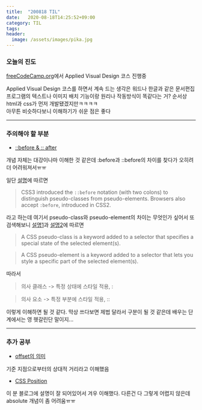 ```yaml
---
title:  "200818 TIL"
date:   2020-08-18T14:25:52+09:00
category: TIL
tags: 
header:
  image: /assets/images/pika.jpg
---
```


<h3>오늘의 진도</h3>

[freeCodeCamp.org](https://www.freecodecamp.org/)에서 Applied Visual Design 코스 진행중

Applied Visual Design 코스를 하면서 계속 드는 생각은 워드나 한글과 같은 문서편집 프로그램의 텍스트나 이미지 배치 기능이랑 원리나 작동방식이 똑같다는 거? 순서상 html과 css가 먼저 개발됐겠지만ㅋㅋㅋㅋ
<br>아무튼 비슷하다보니 이해하기가 쉬운 점은 좋다

<hr>

<h3>주의해야 할 부분</h3>

 - [::before & :: after](https://www.freecodecamp.org/learn/responsive-web-design/applied-visual-design/create-a-more-complex-shape-using-css-and-html)

개념 자체는 대강이나마 이해한 것 같은데 :before과 ::before의 차이를 찾다가 오히려 더 어려워져서ㅠㅠ

일단 [설명](https://developer.mozilla.org/en-US/docs/Web/CSS/::before)에 따르면 
>CSS3 introduced the ```::before``` notation (with two colons) to distinguish pseudo-classes from pseudo-elements. Browsers also accept ```:before```, introduced in CSS2.

라고 하는데 여기서 pseudo-class와 pseudo-element의 차이는 무엇인가 싶어서 또 검색해보니 [설명1](https://developer.mozilla.org/en-US/docs/Web/CSS/Pseudo-classes)과 [설명2](https://developer.mozilla.org/en-US/docs/Web/CSS/Pseudo-classes)에 따르면

>A CSS pseudo-class is a keyword added to a selector that specifies a special state of the selected element(s).

>A CSS pseudo-element is a keyword added to a selector that lets you style a specific part of the selected element(s).

따라서
>의사 클래스 -> 특정 상태에 스타일 적용, : 

>의사 요소 -> 특정 부분에 스타일 적용, ::

이렇게 이해하면 될 것 같다. 막상 쓰다보면 제법 달라서 구분이 될 것 같은데 배우는 단계에서는 영 헷갈린단 말이지...

<hr>

 <h3>추가 공부</h3>
 
 - [offset의 의미](https://ko.wikipedia.org/wiki/%EC%98%A4%ED%94%84%EC%85%8B_(%EC%BB%B4%ED%93%A8%ED%84%B0_%EA%B3%BC%ED%95%99))

기준 지점으로부터의 상대적 거리라고 이해했음

 - [CSS Position](https://victorydntmd.tistory.com/185)

이 분 블로그에 설명이 잘 되어있어서 겨우 이해했다. 다른건 다 그렇게 어렵지 않은데 absolute 개념이 좀 어려움ㅠㅠ